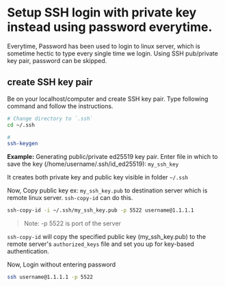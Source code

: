 # Setup SSH login with private key instead using password everytime.

Everytime, Password has been used to login to linux server, which is sometime hectic to type every single time we login. Using SSH pub/private key pair, password
can be skipped.

## create SSH key pair
Be on your localhost/computer and create SSH key pair. Type following command and follow the instructions.

```sh
# Change directory to `.ssh`
cd ~/.ssh

# 
ssh-keygen
```
**Example:**
     Generating public/private ed25519 key pair.
     Enter file in which to save the key (/home/username/.ssh/id_ed25519): `my_ssh_key`

It creates both private key and public key visible in folder `~/.ssh`

Now, Copy public key ex: `my_ssh_key.pub` to destination server which is remote linux server. `ssh-copy-id` can do this.

```sh
ssh-copy-id -i ~/.ssh/my_ssh_key.pub -p 5522 username@1.1.1.1
```

> Note: -p 5522 is port of the server

`ssh-copy-id` will copy the specified public key (my_ssh_key.pub) to the remote server's `authorized_keys` file and set you up for key-based authentication.

Now, Login without entering password 

```sh
ssh username@1.1.1.1 -p 5522
```

